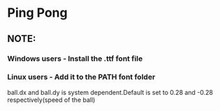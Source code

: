 <h1>Ping Pong</h1>

<h2>NOTE:</h2>
<h3>Windows users - Install the .ttf font file</h3>
<h3>Linux users - Add it to the PATH font folder</h3>
<p>ball.dx and ball.dy is system dependent.Default is set to 0.28 and -0.28 respectively(speed of the ball)</p>
